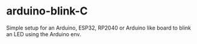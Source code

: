 # arduino-blink-C
Simple setup for an Arduino, ESP32, RP2040 or Arduino like board to blink an LED using the Arduino env.
